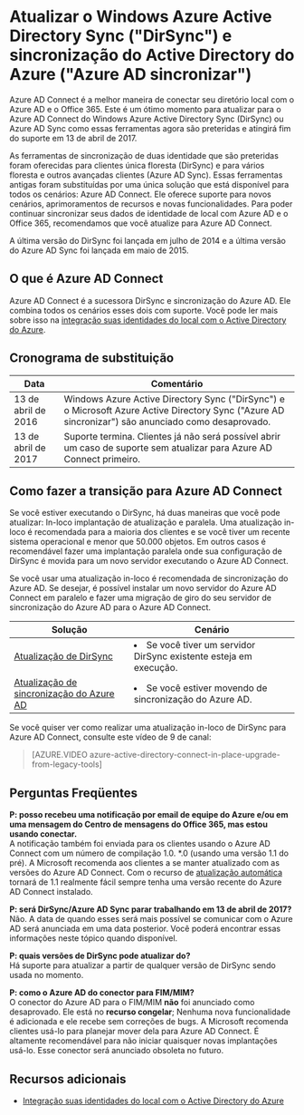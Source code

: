 <properties
    pageTitle="Atualização de DirSync e sincronização do Azure AD | Microsoft Azure"
    description="Descreve como atualizar do DirSync e sincronização do Azure AD para o Azure AD Connect."
    services="active-directory"
    documentationCenter=""
    authors="andkjell"
    manager="femila"
    editor=""/>

<tags
    ms.service="active-directory"
    ms.workload="identity"
    ms.tgt_pltfrm="na"
    ms.devlang="na"
    ms.topic="article"
    ms.date="06/27/2016"
    ms.author="billmath"/>


# <a name="upgrade-windows-azure-active-directory-sync-dirsync-and-azure-active-directory-sync-azure-ad-sync"></a>Atualizar o Windows Azure Active Directory Sync ("DirSync") e sincronização do Active Directory do Azure ("Azure AD sincronizar")
Azure AD Connect é a melhor maneira de conectar seu diretório local com o Azure AD e o Office 365. Este é um ótimo momento para atualizar para o Azure AD Connect do Windows Azure Active Directory Sync (DirSync) ou Azure AD Sync como essas ferramentas agora são preteridas e atingirá fim do suporte em 13 de abril de 2017.

As ferramentas de sincronização de duas identidade que são preteridas foram oferecidas para clientes única floresta (DirSync) e para vários floresta e outros avançadas clientes (Azure AD Sync). Essas ferramentas antigas foram substituídas por uma única solução que está disponível para todos os cenários: Azure AD Connect. Ele oferece suporte para novos cenários, aprimoramentos de recursos e novas funcionalidades. Para poder continuar sincronizar seus dados de identidade de local com Azure AD e o Office 365, recomendamos que você atualize para Azure AD Connect.

A última versão do DirSync foi lançada em julho de 2014 e a última versão do Azure AD Sync foi lançada em maio de 2015.

## <a name="what-is-azure-ad-connect"></a>O que é Azure AD Connect
Azure AD Connect é a sucessora DirSync e sincronização do Azure AD. Ele combina todos os cenários esses dois com suporte. Você pode ler mais sobre isso na [integração suas identidades do local com o Active Directory do Azure](active-directory-aadconnect.md).

## <a name="deprecation-schedule"></a>Cronograma de substituição

Data | Comentário
 --- | ---
13 de abril de 2016 | Windows Azure Active Directory Sync ("DirSync") e o Microsoft Azure Active Directory Sync ("Azure AD sincronizar") são anunciado como desaprovado.
13 de abril de 2017 | Suporte termina. Clientes já não será possível abrir um caso de suporte sem atualizar para Azure AD Connect primeiro.

## <a name="how-to-transition-to-azure-ad-connect"></a>Como fazer a transição para Azure AD Connect
Se você estiver executando o DirSync, há duas maneiras que você pode atualizar: In-loco implantação de atualização e paralela. Uma atualização in-loco é recomendada para a maioria dos clientes e se você tiver um recente sistema operacional e menor que 50.000 objetos. Em outros casos é recomendável fazer uma implantação paralela onde sua configuração de DirSync é movida para um novo servidor executando o Azure AD Connect.

Se você usar uma atualização in-loco é recomendada de sincronização do Azure AD. Se desejar, é possível instalar um novo servidor do Azure AD Connect em paralelo e fazer uma migração de giro do seu servidor de sincronização do Azure AD para o Azure AD Connect.

Solução | Cenário
----- | -----
[Atualização de DirSync](./connect/active-directory-aadconnect-dirsync-upgrade-get-started.md) | <li>Se você tiver um servidor DirSync existente esteja em execução.</li>
[Atualização de sincronização do Azure AD](active-directory-aadconnect-upgrade-previous-version.md)| <li>Se você estiver movendo de sincronização do Azure AD.</li>

Se você quiser ver como realizar uma atualização in-loco de DirSync para Azure AD Connect, consulte este vídeo de 9 de canal:

> [AZURE.VIDEO azure-active-directory-connect-in-place-upgrade-from-legacy-tools]

## <a name="faq"></a>Perguntas Freqüentes
**P: posso recebeu uma notificação por email de equipe do Azure e/ou em uma mensagem do Centro de mensagens do Office 365, mas estou usando conectar.**  
A notificação também foi enviada para os clientes usando o Azure AD Connect com um número de compilação 1.0. \*.0 (usando uma versão 1.1 do pré). A Microsoft recomenda aos clientes a se manter atualizado com as versões do Azure AD Connect. Com o recurso de [atualização automática](active-directory-aadconnect-feature-automatic-upgrade.md) tornará de 1.1 realmente fácil sempre tenha uma versão recente do Azure AD Connect instalado.

**P: será DirSync/Azure AD Sync parar trabalhando em 13 de abril de 2017?**  
Não. A data de quando esses será mais possível se comunicar com o Azure AD será anunciada em uma data posterior. Você poderá encontrar essas informações neste tópico quando disponível.

**P: quais versões de DirSync pode atualizar do?**  
Há suporte para atualizar a partir de qualquer versão de DirSync sendo usada no momento.

**P: como o Azure AD do conector para FIM/MIM?**  
O conector do Azure AD para o FIM/MIM **não** foi anunciado como desaprovado. Ele está no **recurso congelar**; Nenhuma nova funcionalidade é adicionada e ele recebe sem correções de bugs. A Microsoft recomenda clientes usá-lo para planejar mover dela para Azure AD Connect. É altamente recomendável para não iniciar quaisquer novas implantações usá-lo. Esse conector será anunciado obsoleta no futuro.

## <a name="additional-resources"></a>Recursos adicionais

* [Integração suas identidades do local com o Active Directory do Azure](active-directory-aadconnect.md)
